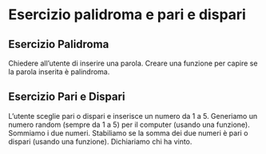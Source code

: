 # Esercizio palidroma e pari e dispari

## Esercizio Palidroma
Chiedere all’utente di inserire una parola.
Creare una funzione per capire se la parola inserita è palindroma.

## Esercizio Pari e Dispari
L’utente sceglie pari o dispari e inserisce un numero da 1 a 5.
Generiamo un numero random (sempre da 1 a 5) per il computer (usando una funzione).
Sommiamo i due numeri.
Stabiliamo se la somma dei due numeri è pari o dispari (usando una funzione).
Dichiariamo chi ha vinto.